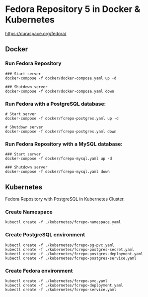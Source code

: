 # Fedora Repository 5 in Docker & Kubernetes

https://duraspace.org/fedora/

## Docker

### Run Fedora Repository
```
### Start server
docker-compose -f docker/docker-compose.yaml up -d

### Shutdown server
docker-compose -f docker/docker-compose.yaml down
```
### Run Fedora with a PostgreSQL database:
```
# Start server
docker-compose -f docker/fcrepo-postgres.yaml up -d

# Shutdown server
docker-compose -f docker/fcrepo-postgres.yaml down
```
### Run Fedora Repository with a MySQL database:
```
### Start server
docker-compose -f docker/fcrepo-mysql.yaml up -d

### Shutdown server
docker-compose -f docker/fcrepo-mysql.yaml down
```

## Kubernetes

Fedora Repository with PostgreSQL in Kubernetes Cluster.

### Create Namespace
```
kubectl create -f ./kubernetes/fcrepo-namespace.yaml
```

### Create PostgreSQL environment
```
kubectl create -f ./kubernetes/fcrepo-pg-pvc.yaml
kubectl create -f ./kubernetes/fcrepo-postgres-secret.yaml
kubectl create -f ./kubernetes/fcrepo-postgres-deployment.yaml
kubectl create -f ./kubernetes/fcrepo-postgres-service.yaml
```

### Create Fedora environment
```
kubectl create -f ./kubernetes/fcrepo-pvc.yaml
kubectl create -f ./kubernetes/fcrepo-deployment.yaml
kubectl create -f ./kubernetes/fcrepo-service.yaml
```
